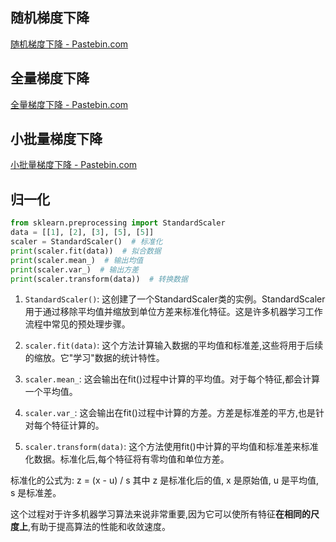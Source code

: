 ## 随机梯度下降
[随机梯度下降 - Pastebin.com](https://pastebin.com/L35dNyqP)

## 全量梯度下降
[全量梯度下降 - Pastebin.com](https://pastebin.com/QFZbJXUm)

## 小批量梯度下降
[小批量梯度下降 - Pastebin.com](https://pastebin.com/qyRUFsbE)

## 归一化

```python
from sklearn.preprocessing import StandardScaler
data = [[1], [2], [3], [5], [5]]
scaler = StandardScaler()  # 标准化
print(scaler.fit(data))  # 拟合数据
print(scaler.mean_)  # 输出均值
print(scaler.var_)  # 输出方差
print(scaler.transform(data))  # 转换数据
```

1. `StandardScaler()`: 
   这创建了一个StandardScaler类的实例。StandardScaler用于通过移除平均值并缩放到单位方差来标准化特征。这是许多机器学习工作流程中常见的预处理步骤。

2. `scaler.fit(data)`:
   这个方法计算输入数据的平均值和标准差,这些将用于后续的缩放。它"学习"数据的统计特性。

3. `scaler.mean_`:
   这会输出在fit()过程中计算的平均值。对于每个特征,都会计算一个平均值。

4. `scaler.var_`:
   这会输出在fit()过程中计算的方差。方差是标准差的平方,也是针对每个特征计算的。

5. `scaler.transform(data)`:
   这个方法使用fit()中计算的平均值和标准差来标准化数据。标准化后,每个特征将有零均值和单位方差。

标准化的公式为: z = (x - u) / s
其中 z 是标准化后的值, x 是原始值, u 是平均值, s 是标准差。

这个过程对于许多机器学习算法来说非常重要,因为它可以使所有特征**在相同的尺度上**,有助于提高算法的性能和收敛速度。
<!--stackedit_data:
eyJoaXN0b3J5IjpbMTMzMTM3Nzc0MCwtMTU4NTk1NDQ1OV19
-->